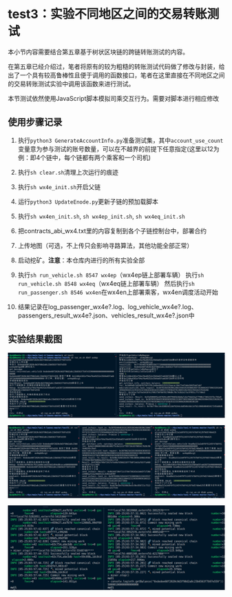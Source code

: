 # test3：实验不同地区之间的交易转账测试
本小节内容需要结合第五章基于树状区块链的跨链转账测试的内容。

在第五章已经介绍过，笔者将原有的较为粗糙的转账测试代码做了修改与封装，给出了一个具有较高鲁棒性且便于调用的函数接口，笔者在这里直接在不同地区之间的交易转账测试实验中调用该函数来进行测试。

本节测试依然使用JavaScript脚本模拟司乘交互行为。需要对脚本进行相应修改

## 使用步骤记录

1. 执行`python3 GenerateAccountInfo.py`准备测试集，其中`account_use_count`变量意为参与测试的账号数量，可以在不越界的前提下任意指定(这里以12为例：即4个链中，每个链都有两个乘客和一个司机)
2. 执行`sh clear.sh`清理上次运行的痕迹
3. 执行`sh wx4e_init.sh`开启父链
4. 运行`python3 UpdateEnode.py`更新子链的预加载脚本
5. 执行`sh wx4en_init.sh`, `sh wx4ep_init.sh`, `sh wx4eq_init.sh`
6. 把contracts_abi_wx4.txt里的内容复制到各个子链控制台中，部署合约
7. 上传地图（可选，不上传只会影响寻路算法，其他功能全部正常）
8. 启动挖矿。**注意**：本仓库内进行的所有实验全部
9.  执行`sh run_vehicle.sh 8547 wx4ep`（wx4ep链上部署车辆）
    执行`sh run_vehicle.sh 8548 wx4eq`（wx4eq链上部署车辆）
    然后执行`sh run_passenger.sh 8546 wx4en`在wx4en上部署乘客，wx4en调度活动开始

10. 结果记录在log_passenger_wx4e?.log、log_vehicle_wx4e?.log、passengers_result_wx4e?.json、vehicles_result_wx4e?.json中

## 实验结果截图

![4.png](./assets/4.png)

![6.png](./assets/6.png)

![5.png](./assets/5.png)


